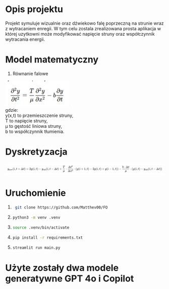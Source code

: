 # Opis projektu 
Projekt symuluje wizualnie oraz dźwiekowo falę poprzeczną na strunie wraz z wytracaniem enregii. W tym celu zostala zrealizowana prosta aplikacja w której uzytkowni może modyfikować napięcie struny oraz współczynnik wytracania energii.  

# Model matematyczny 
1. Równanie falowe

![alt text](image.png)  
​
gdzie:  
y(x,t) to przemieszczenie struny,  
T to napięcie struny,  
μ to gęstość liniowa struny,  
b to współczynnik tłumienia.

# Dyskretyzacja

![alt text](image-2.png)

# Uruchomienie
1. ```sh
    git clone https://github.com/Matthev00/FO
    ```
2. 
    ```sh
    python3 -m venv .venv
    ```
3. 
    ``` sh
    source .venv/bin/activate
    ```
3. 
    ``` sh
    pip install -r requirements.txt
    ```
4. 
    ```sh 
    streamlit run main.py
    ```

# Użyte zostały dwa modele generatywne GPT 4o i Copilot